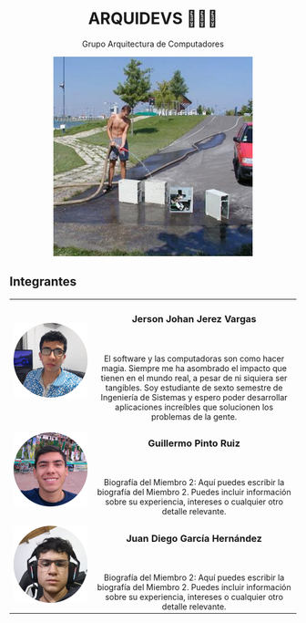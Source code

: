 <h1 align="center">ARQUIDEVS 👨🏻‍🏭</h1>
<p align="center">Grupo Arquitectura de Computadores</p>
<p align="center">
   <img width="350" src="https://github.com/Majinka10/arquidevs/blob/main/images/principal.jpg" alt="ARQUIDEVS">
</p>
 
## Integrantes

| | |
| :---: | :---: |
| ![Foto del Miembro 1](./images/johan%20readme.png) | <h3>Jerson Johan Jerez Vargas</h3><br><br> El software y las computadoras son como hacer magia. Siempre me ha asombrado el impacto que tienen en el mundo real, a pesar de ni siquiera ser tangibles. Soy estudiante de sexto semestre de Ingeniería de Sistemas y espero poder desarrollar aplicaciones increíbles que solucionen los problemas de la gente.|
| ![Foto del Miembro 2](./images/guillermo%20readme.png) | <h3>Guillermo Pinto Ruiz</h3><br><br>Biografía del Miembro 2: Aquí puedes escribir la biografía del Miembro 2. Puedes incluir información sobre su experiencia, intereses o cualquier otro detalle relevante. |
| ![Foto del Miembro 2](./images/juan%20readme.png) | <h3>Juan Diego García Hernández</h3><br><br>Biografía del Miembro 2: Aquí puedes escribir la biografía del Miembro 2. Puedes incluir información sobre su experiencia, intereses o cualquier otro detalle relevante. |
